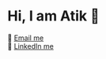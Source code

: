 # Hi, I am Atik 👋

📧 [Email me](mailto:atikkita4321@gmail.com)  
🔗 [LinkedIn me](https://www.linkedin.com/in/atik-rahman-atik-a7032b370)

